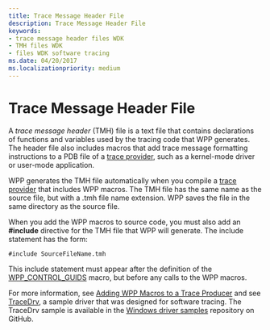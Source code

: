 ```yaml
---
title: Trace Message Header File
description: Trace Message Header File
keywords:
- trace message header files WDK
- TMH files WDK
- files WDK software tracing
ms.date: 04/20/2017
ms.localizationpriority: medium
---
```


# Trace Message Header File


A *trace message header* (TMH) file is a text file that contains declarations of functions and variables used by the tracing code that WPP generates. The header file also includes macros that add trace message formatting instructions to a PDB file of a [trace provider](trace-provider.md), such as a kernel-mode driver or user-mode application.

WPP generates the TMH file automatically when you compile a [trace provider](trace-provider.md) that includes WPP macros. The TMH file has the same name as the source file, but with a .tmh file name extension. WPP saves the file in the same directory as the source file.

When you add the WPP macros to source code, you must also add an **\#include** directive for the TMH file that WPP will generate. The include statement has the form:

```
#include SourceFileName.tmh
```

This include statement must appear after the definition of the [WPP\_CONTROL\_GUIDS](/previous-versions/windows/hardware/previsioning-framework/ff556186(v=vs.85)) macro, but before any calls to the WPP macros.

For more information, see [Adding WPP Macros to a Trace Producer](adding-wpp-macros-to-a-trace-provider.md) and see [TraceDrv](https://github.com/Microsoft/Windows-driver-samples/tree/master/general/tracing/tracedriver), a sample driver that was designed for software tracing. The TraceDrv sample is available in the [Windows driver samples](https://github.com/Microsoft/Windows-driver-samples) repository on GitHub.

 

